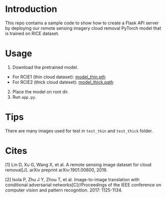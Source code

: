 # Introduction
This repo contains a sample code to show how to create a Flask API server by deploying our remote sensing imagery cloud removal PyTorch model that is trained on RICE dataset.
# Usage
1. Download the pretrained model.
- For RCIE1 (thin cloud dataset): [model_thin.pth](https://j8rd-my.sharepoint.com/:u:/g/personal/25_t_skings_club/EVw8ftEDszJBrT403aVmmCwBZFPOrNZuYb1pSVyU7MAQzg?e=aatrhv)
- For RCIE2 (thick cloud dateset): [model_thick.path](https://j8rd-my.sharepoint.com/:u:/g/personal/25_t_skings_club/ER8pK0UJrApDjuc0k7kiYi0BXCZZKi9_9MErXmhYk8SJWg?e=qtb8IX)
2. Place the model on root dir.
3. Run `app.py`.
# Tips
There are many images used for test in `test_thin` and `test_thick` folder.
# Cites
[1] Lin D, Xu G, Wang X, et al. A remote sensing image dataset for cloud removal[J]. arXiv 
preprint arXiv:1901.00600, 2019.

[2] Isola P, Zhu J Y, Zhou T, et al. Image-to-image translation with conditional adversarial 
networks[C]//Proceedings of the IEEE conference on computer vision and pattern 
recognition. 2017: 1125-1134.